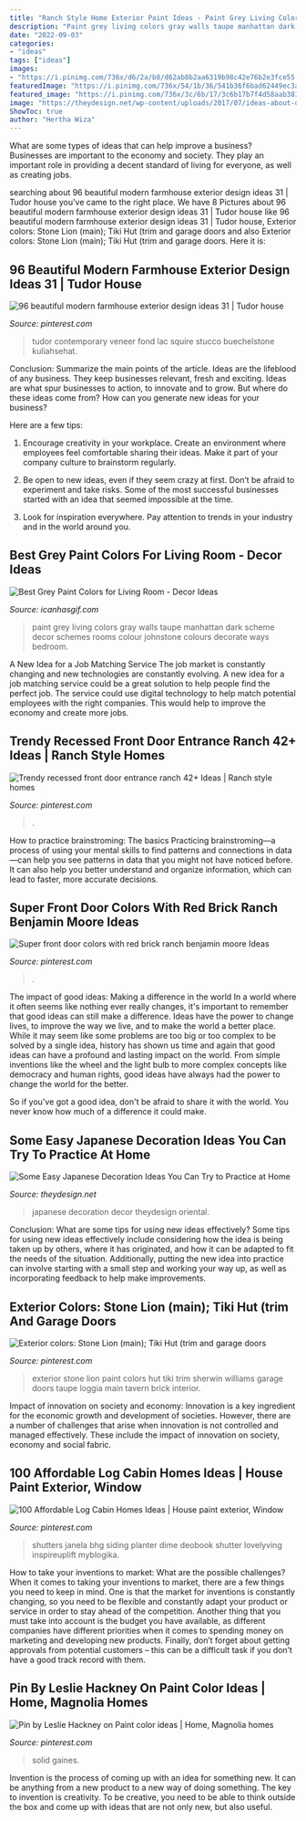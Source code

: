 ```yaml
---
title: "Ranch Style Home Exterior Paint Ideas - Paint Grey Living Colors Gray Walls Taupe Manhattan Dark Scheme Decor Schemes Rooms Colour Johnstone Colours Decorate Ways Bedroom"
description: "Paint grey living colors gray walls taupe manhattan dark scheme decor schemes rooms colour johnstone colours decorate ways bedroom"
date: "2022-09-03"
categories:
- "ideas"
tags: ["ideas"]
images:
- "https://i.pinimg.com/736x/d6/2a/b8/d62ab8b2aa6319b98c42e76b2e3fce55.jpg"
featuredImage: "https://i.pinimg.com/736x/54/1b/36/541b36f6bad62449ec3a8226b17dfb45.jpg"
featured_image: "https://i.pinimg.com/736x/3c/6b/17/3c6b17b7f4d58aab381f2e7bc2a886c5.jpg"
image: "https://theydesign.net/wp-content/uploads/2017/07/ideas-about-oriental-style-on-pinterest-oriental-decor-oriental-regarding-japanese-decoration-ideas-some-easy-japanese-decoration-ideas-you-can-try-to-practice-at-home.jpg"
ShowToc: true
author: "Hertha Wiza"
---
```



What are some types of ideas that can help improve a business?
Businesses are important to the economy and society. They play an important role in providing a decent standard of living for everyone, as well as creating jobs.

	

		
searching about 96 beautiful modern farmhouse exterior design ideas 31 | Tudor house you've came to the right place. We have 8 Pictures about 96 beautiful modern farmhouse exterior design ideas 31 | Tudor house like 96 beautiful modern farmhouse exterior design ideas 31 | Tudor house, Exterior colors: Stone Lion (main); Tiki Hut (trim and garage doors and also Exterior colors: Stone Lion (main); Tiki Hut (trim and garage doors. Here it is:
		
    
## 96 Beautiful Modern Farmhouse Exterior Design Ideas 31 | Tudor House

<img loading=lazy src="https://i.pinimg.com/736x/d6/a9/39/d6a939ec05d98df3cb537a2569875926.jpg" onerror="this.onerror=null;this.src='https://tse2.mm.bing.net/th?id=OIP.VdS5iWR9fTtdnlmcDEwCigHaLH&amp;pid=15.1';" alt="96 beautiful modern farmhouse exterior design ideas 31 | Tudor house">

_Source: pinterest.com_

>tudor contemporary veneer fond lac squire stucco buechelstone kuliahsehat. 

	

Conclusion: Summarize the main points of the article.
Ideas are the lifeblood of any business. They keep businesses relevant, fresh and exciting. Ideas are what spur businesses to action, to innovate and to grow.
But where do these ideas come from? How can you generate new ideas for your business?

Here are a few tips:

1. Encourage creativity in your workplace. Create an environment where employees feel comfortable sharing their ideas. Make it part of your company culture to brainstorm regularly.

2. Be open to new ideas, even if they seem crazy at first. Don’t be afraid to experiment and take risks. Some of the most successful businesses started with an idea that seemed impossible at the time.

3. Look for inspiration everywhere. Pay attention to trends in your industry and in the world around you.

    
## Best Grey Paint Colors For Living Room - Decor Ideas

<img loading=lazy src="https://www.icanhasgif.com/wp-content/uploads/2016/02/Best-Grey-Paint-Colors-for-Living-Room.jpg" onerror="this.onerror=null;this.src='https://tse4.mm.bing.net/th?id=OIP.lWyCTmqVP-OZCYxx_lTONgHaFj&amp;pid=15.1';" alt="Best Grey Paint Colors for Living Room - Decor Ideas">

_Source: icanhasgif.com_

>paint grey living colors gray walls taupe manhattan dark scheme decor schemes rooms colour johnstone colours decorate ways bedroom. 

	

A New Idea for a Job Matching Service
The job market is constantly changing and new technologies are constantly evolving. A new idea for a job matching service could be a great solution to help people find the perfect job. The service could use digital technology to help match potential employees with the right companies. This would help to improve the economy and create more jobs.

    
## Trendy Recessed Front Door Entrance Ranch 42+ Ideas | Ranch Style Homes

<img loading=lazy src="https://i.pinimg.com/736x/d7/e4/c7/d7e4c77a8cbb559c03d73b625d5e77bb.jpg" onerror="this.onerror=null;this.src='https://tse1.mm.bing.net/th?id=OIP._3wQJXl_E3reFtkCM8LI_gAAAA&amp;pid=15.1';" alt="Trendy recessed front door entrance ranch 42+ Ideas | Ranch style homes">

_Source: pinterest.com_

>. 

	

How to practice brainstroming: The basics
Practicing brainstroming—a process of using your mental skills to find patterns and connections in data—can help you see patterns in data that you might not have noticed before. It can also help you better understand and organize information, which can lead to faster, more accurate decisions.

    
## Super Front Door Colors With Red Brick Ranch Benjamin Moore Ideas

<img loading=lazy src="https://i.pinimg.com/736x/d6/2a/b8/d62ab8b2aa6319b98c42e76b2e3fce55.jpg" onerror="this.onerror=null;this.src='https://tse4.mm.bing.net/th?id=OIP.5_5Xy2ZQyNAHogqMmZyPZwAAAA&amp;pid=15.1';" alt="Super front door colors with red brick ranch benjamin moore Ideas">

_Source: pinterest.com_

>. 

	

The impact of good ideas: Making a difference in the world
In a world where it often seems like nothing ever really changes, it's important to remember that good ideas can still make a difference. Ideas have the power to change lives, to improve the way we live, and to make the world a better place.
While it may seem like some problems are too big or too complex to be solved by a single idea, history has shown us time and again that good ideas can have a profound and lasting impact on the world. From simple inventions like the wheel and the light bulb to more complex concepts like democracy and human rights, good ideas have always had the power to change the world for the better.

So if you've got a good idea, don't be afraid to share it with the world. You never know how much of a difference it could make.

    
## Some Easy Japanese Decoration Ideas You Can Try To Practice At Home

<img loading=lazy src="https://theydesign.net/wp-content/uploads/2017/07/ideas-about-oriental-style-on-pinterest-oriental-decor-oriental-regarding-japanese-decoration-ideas-some-easy-japanese-decoration-ideas-you-can-try-to-practice-at-home.jpg" onerror="this.onerror=null;this.src='https://tse1.mm.bing.net/th?id=OIP.1d4kg9IzntVC5pcnZnDBqAHaFP&amp;pid=15.1';" alt="Some Easy Japanese Decoration Ideas You Can Try to Practice at Home">

_Source: theydesign.net_

>japanese decoration decor theydesign oriental. 

	

Conclusion: What are some tips for using new ideas effectively?
Some tips for using new ideas effectively include considering how the idea is being taken up by others, where it has originated, and how it can be adapted to fit the needs of the situation. Additionally, putting the new idea into practice can involve starting with a small step and working your way up, as well as incorporating feedback to help make improvements.

    
## Exterior Colors: Stone Lion (main); Tiki Hut (trim And Garage Doors

<img loading=lazy src="https://i.pinimg.com/736x/61/ac/e7/61ace71b50581076d95a4bb2d1ef8af7--exterior-colors-exterior-paint.jpg" onerror="this.onerror=null;this.src='https://tse3.mm.bing.net/th?id=OIP._IIef1XoSq6dJtzQ68j2lgHaJ3&amp;pid=15.1';" alt="Exterior colors: Stone Lion (main); Tiki Hut (trim and garage doors">

_Source: pinterest.com_

>exterior stone lion paint colors hut tiki trim sherwin williams garage doors taupe loggia main tavern brick interior. 

	

Impact of innovation on society and economy:
Innovation is a key ingredient for the economic growth and development of societies. However, there are a number of challenges that arise when innovation is not controlled and managed effectively. These include the impact of innovation on society, economy and social fabric.

    
## 100 Affordable Log Cabin Homes Ideas | House Paint Exterior, Window

<img loading=lazy src="https://i.pinimg.com/736x/54/1b/36/541b36f6bad62449ec3a8226b17dfb45.jpg" onerror="this.onerror=null;this.src='https://tse3.mm.bing.net/th?id=OIP.OPMUYuYwL2DDzuuh7Xc7twHaJ3&amp;pid=15.1';" alt="100 Affordable Log Cabin Homes Ideas | House paint exterior, Window">

_Source: pinterest.com_

>shutters janela bhg siding planter dime deobook shutter lovelyving inspireuplift myblogika. 

	

How to take your inventions to market: What are the possible challenges?
When it comes to taking your inventions to market, there are a few things you need to keep in mind. One is that the market for inventions is constantly changing, so you need to be flexible and constantly adapt your product or service in order to stay ahead of the competition. Another thing that you must take into account is the budget you have available, as different companies have different priorities when it comes to spending money on marketing and developing new products. Finally, don’t forget about getting approvals from potential customers – this can be a difficult task if you don’t have a good track record with them.

    
## Pin By Leslie Hackney On Paint Color Ideas | Home, Magnolia Homes

<img loading=lazy src="https://i.pinimg.com/736x/3c/6b/17/3c6b17b7f4d58aab381f2e7bc2a886c5.jpg" onerror="this.onerror=null;this.src='https://tse2.mm.bing.net/th?id=OIP.sqztyT6a2cGJX_gyby_8VAHaNL&amp;pid=15.1';" alt="Pin by Leslie Hackney on Paint color ideas | Home, Magnolia homes">

_Source: pinterest.com_

>solid gaines. 

	

Invention is the process of coming up with an idea for something new. It can be anything from a new product to a new way of doing something. The key to invention is creativity. To be creative, you need to be able to think outside the box and come up with ideas that are not only new, but also useful.

